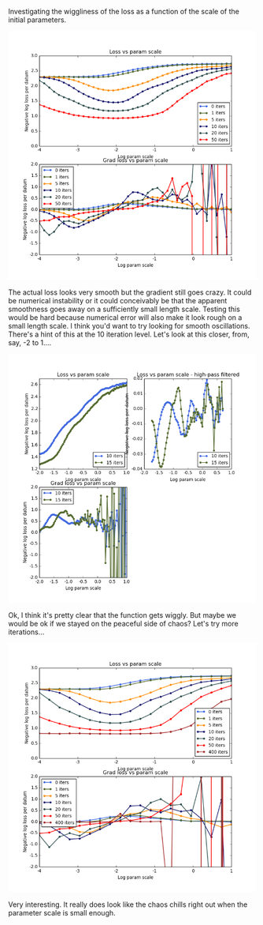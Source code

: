 
Investigating the wiggliness of the loss as a function of the scale of
the initial parameters.

![](1/fig.png)

The actual loss looks very smooth but the gradient still goes
crazy. It could be numerical instability or it could conceivably be
that the apparent smoothness goes away on a sufficiently small length
scale. Testing this would be hard because numerical error will also
make it look rough on a small length scale. I think you'd want to try
looking for smooth oscillations. There's a hint of this at the 10
iteration level. Let's look at this closer, from, say, -2 to 1....

![](2/fig.png)

Ok, I think it's pretty clear that the function gets wiggly. But maybe
we would be ok if we stayed on the peaceful side of chaos? Let's try
more iterations...

![](3/fig.png)

Very interesting. It really does look like the chaos chills right out
when the parameter scale is small enough.
